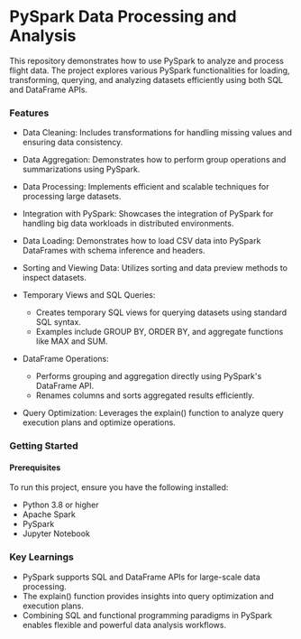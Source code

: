 # PySpark Data Processing and Analysis
This repository demonstrates how to use PySpark to analyze and process flight data. The project explores various PySpark functionalities for loading, transforming, querying, and analyzing datasets efficiently using both SQL and DataFrame APIs.

### Features
- Data Cleaning: Includes transformations for handling missing values and ensuring data consistency.
- Data Aggregation: Demonstrates how to perform group operations and summarizations using PySpark.
- Data Processing: Implements efficient and scalable techniques for processing large datasets.
- Integration with PySpark: Showcases the integration of PySpark for handling big data workloads in distributed environments.

- Data Loading: Demonstrates how to load CSV data into PySpark DataFrames with schema inference and headers.
- Sorting and Viewing Data: Utilizes sorting and data preview methods to inspect datasets.
- Temporary Views and SQL Queries:
  - Creates temporary SQL views for querying datasets using standard SQL syntax.
  - Examples include GROUP BY, ORDER BY, and aggregate functions like MAX and SUM.
- DataFrame Operations:
  - Performs grouping and aggregation directly using PySpark's DataFrame API.
  - Renames columns and sorts aggregated results efficiently.
- Query Optimization: Leverages the explain() function to analyze query execution plans and optimize operations.

### Getting Started
#### Prerequisites
To run this project, ensure you have the following installed:
- Python 3.8 or higher
- Apache Spark
- PySpark
- Jupyter Notebook

### Key Learnings
- PySpark supports SQL and DataFrame APIs for large-scale data processing.
- The explain() function provides insights into query optimization and execution plans.
- Combining SQL and functional programming paradigms in PySpark enables flexible and powerful data analysis workflows.
